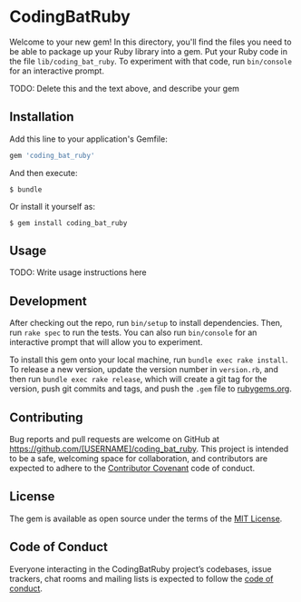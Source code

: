 # CodingBatRuby

Welcome to your new gem! In this directory, you'll find the files you need to be able to package up your Ruby library into a gem. Put your Ruby code in the file `lib/coding_bat_ruby`. To experiment with that code, run `bin/console` for an interactive prompt.

TODO: Delete this and the text above, and describe your gem

## Installation

Add this line to your application's Gemfile:

```ruby
gem 'coding_bat_ruby'
```

And then execute:

    $ bundle

Or install it yourself as:

    $ gem install coding_bat_ruby

## Usage

TODO: Write usage instructions here

## Development

After checking out the repo, run `bin/setup` to install dependencies. Then, run `rake spec` to run the tests. You can also run `bin/console` for an interactive prompt that will allow you to experiment.

To install this gem onto your local machine, run `bundle exec rake install`. To release a new version, update the version number in `version.rb`, and then run `bundle exec rake release`, which will create a git tag for the version, push git commits and tags, and push the `.gem` file to [rubygems.org](https://rubygems.org).

## Contributing

Bug reports and pull requests are welcome on GitHub at https://github.com/[USERNAME]/coding_bat_ruby. This project is intended to be a safe, welcoming space for collaboration, and contributors are expected to adhere to the [Contributor Covenant](http://contributor-covenant.org) code of conduct.

## License

The gem is available as open source under the terms of the [MIT License](https://opensource.org/licenses/MIT).

## Code of Conduct

Everyone interacting in the CodingBatRuby project’s codebases, issue trackers, chat rooms and mailing lists is expected to follow the [code of conduct](https://github.com/[USERNAME]/coding_bat_ruby/blob/master/CODE_OF_CONDUCT.md).
